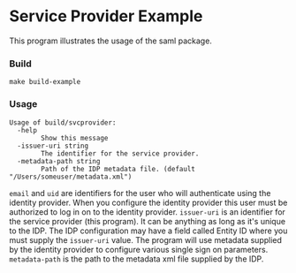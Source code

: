 # Service Provider Example
This program illustrates the usage of the saml package.
### Build
`make build-example`

### Usage
```
Usage of build/svcprovider:
  -help
    	Show this message
  -issuer-uri string
    	The identifier for the service provider.
  -metadata-path string
    	Path of the IDP metadata file. (default "/Users/someuser/metadata.xml")
```

`email` and `uid` are identifiers for the user who will authenticate
using the identity provider.  When you configure the identity provider this user
must be authorized to log in on to the identity provider.  `issuer-uri` is
an identifier for the service provider (this program).  It can be anything as long as it's
unique to the IDP.  The IDP configuration may have a field called Entity ID
where you must supply the `issuer-uri` value. The program will use metadata
supplied by the identity provider to configure various single sign on parameters. `metadata-path`
is the path to the metadata xml file supplied by the IDP.
